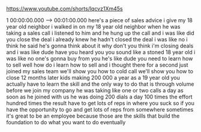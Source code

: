 https://www.youtube.com/shorts/lqcvz1Xm45s

1 00:00:00.000 --\> 00:01:00.000 here's a piece of sales advice i give
my 18 year old neighbor i walked in on my 18 year old neighbor when he
was taking a sales call i listened to him and he hung up the call and i
was like did you close the deal i already knew he hadn't closed the deal
i was like no i think he said he's gonna think about it why don't you
think i'm closing deals and i was like dude have you heard you you sound
like a stoned 18 year old i was like no one's gonna buy from you he's
like dude you need to learn how to sell well how do i learn how to sell
and i thought there for a second just joined my sales team we'll show
you how to cold call we'll show you how to close 12 months later kids
making 200 000 a year as a 19 year old you actually have to learn the
skill and the only way to do that is through volume before we join my
company he was taking like one or two calls a day as soon as he joined
with us he was doing 200 dials a day 100 times the effort hundred times
the result have to get lots of reps in where you suck so if you have the
opportunity to go and get lots of reps from somewhere sometimes it's
great to be an employee because those are the skills that build the
foundation to do what you want to do eventually
